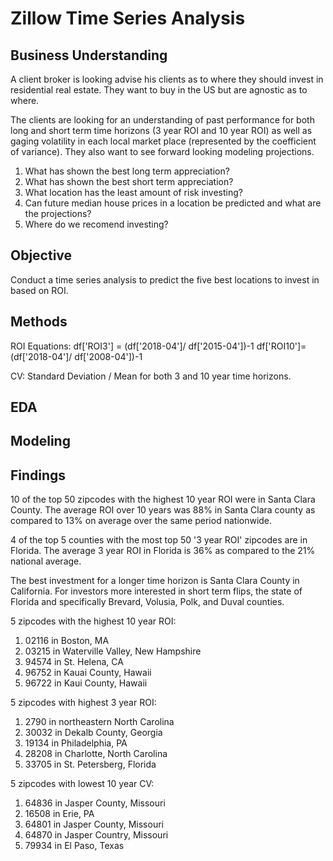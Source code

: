
# Zillow Time Series Analysis

## Business Understanding


A client broker is looking advise his clients as to where they should invest in residential real estate.  They want to buy in the US but are agnostic as to where.  

The clients are looking for an understanding of past performance for both long and short term time horizons (3 year ROI and 10 year ROI) as well as gaging volatility in each local market place (represented by the coefficient of variance).  They also want to see forward looking modeling projections.

1. What has shown the best long term appreciation?
2. What has shown the best short term appreciation?
3. What location has the least amount of risk investing?
4. Can future median house prices in a location be predicted and what are the projections?
5. Where do we recomend investing?


## Objective

Conduct a time series analysis to predict the five best locations to invest in based on ROI.

## Methods

ROI Equations:
df['ROI3'] = (df['2018-04']/ df['2015-04'])-1
df['ROI10']= (df['2018-04']/ df['2008-04'])-1

CV: Standard Deviation / Mean for both 3 and 10 year time horizons.

## EDA

## Modeling

## Findings

10 of the top 50 zipcodes with the highest 10 year ROI were in Santa Clara County.  The average ROI over 10 years was 88% in Santa Clara county as compared to 13% on average over the same period nationwide.

4 of the top 5 counties with the most top 50 '3 year ROI' zipcodes are in Florida.  The average 3 year ROI in Florida is 36% as compared to the 21% national average.

The best investment for a longer time horizon is Santa Clara County in California.  For investors more interested in short term flips, the state of Florida and specifically Brevard, Volusia, Polk, and Duval counties.

5 zipcodes with the highest 10 year ROI: 

1. 02116 in Boston, MA
2. 03215 in Waterville Valley, New Hampshire
3. 94574 in St. Helena, CA
4. 96752 in Kauai County, Hawaii
5. 96722 in Kaui County, Hawaii

5 zipcodes with highest 3 year ROI:
1. 2790 in northeastern North Carolina
2. 30032 in Dekalb County, Georgia
3. 19134 in Philadelphia, PA
4. 28208 in Charlotte, North Carolina
5. 33705 in St. Petersberg, Florida

5 zipcodes with lowest 10 year CV:
1. 64836 in Jasper County, Missouri
2. 16508 in Erie, PA
3. 64801 in Jasper County, Missouri
4. 64870 in Jasper Country, Missouri
5. 79934 in El Paso, Texas

